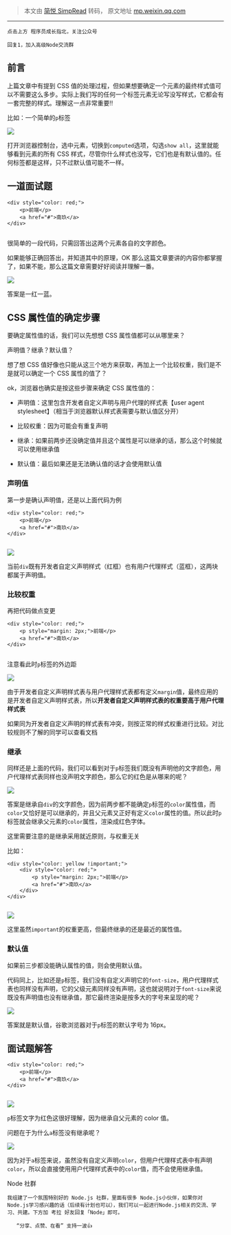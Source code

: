 > 本文由 [简悦 SimpRead](http://ksria.com/simpread/) 转码， 原文地址 [mp.weixin.qq.com](https://mp.weixin.qq.com/s/S6XPfYyfEWvbT9Eam-WeNA)

  

---

```
点击上方 程序员成长指北，关注公众号

回复1，加入高级Node交流群

```

前言
--

上篇文章中有提到 CSS 值的处理过程，但如果想要确定一个元素的最终样式值可以不需要这么多步。实际上我们写的任何一个标签元素无论写没写样式，它都会有一套完整的样式。理解这一点非常重要‼️

比如：一个简单的`p`标签

![](https://mmbiz.qpic.cn/sz_mmbiz_png/aw5KtMic7pia4b504ibxNukbksU2Qt0oiaDbCicloLqwOxR9Zpcdx3WibmXo1AkfanBzNib6xckbeJK9R7tf2GP3M00GA/640?wx_fmt=png&from=appmsg)

打开浏览器控制台，选中元素，切换到`computed`选项，勾选`show all`，这里就能够看到元素的所有 CSS 样式，尽管你什么样式也没写，它们也是有默认值的。任何标签都是这样，只不过默认值可能不一样。

一道面试题
-----

```
<div style="color: red;">
    <p>前端</p>
    <a href="#">南玖</a>
</div>


```

很简单的一段代码，只需回答出这两个元素各自的文字颜色。

如果能够正确回答出，并知道其中的原理，OK 那么这篇文章要讲的内容你都掌握了，如果不能，那么这篇文章需要好好阅读并理解一番。

![](https://mmbiz.qpic.cn/sz_mmbiz_png/aw5KtMic7pia4b504ibxNukbksU2Qt0oiaDbL24TPXV0Y1IhtOdLliaVvdqaFapwUcCew5nK3ocBxfho08Vs2cMxomA/640?wx_fmt=png&from=appmsg)

答案是一红一蓝。

CSS 属性值的确定步骤
------------

要确定属性值的话，我们可以先想想 CSS 属性值都可以从哪里来？

声明值？继承？默认值？

想了想 CSS 值好像也只能从这三个地方来获取，再加上一个比较权重，我们是不是就可以确定一个 CSS 属性的值了？

ok，浏览器也确实是按这些步骤来确定 CSS 属性值的：

*   声明值：这里包含开发者自定义声明与用户代理的样式表【user agent stylesheet】（相当于浏览器默认样式表需要与默认值区分开）
    
*   比较权重：因为可能会有重复声明
    
*   继承：如果前两步还没确定值并且这个属性是可以继承的话，那么这个时候就可以使用继承值
    
*   默认值：最后如果还是无法确认值的话才会使用默认值
    

### 声明值

第一步是确认声明值，还是以上面代码为例

```
<div style="color: red;">
    <p>前端</p>
    <a href="#">南玖</a>
</div>


```

  

![](https://mmbiz.qpic.cn/sz_mmbiz_png/aw5KtMic7pia4b504ibxNukbksU2Qt0oiaDbUffeWF714HZkcGJ2oaDeFAR0MpJMDezehUGnJdg6XvlOfGanlTI8UQ/640?wx_fmt=png&from=appmsg)

  

当前`div`既有开发者自定义声明样式（红框）也有用户代理样式（蓝框），这两块都属于声明值。

### 比较权重

再把代码做点变更

```
<div style="color: red;">
    <p style="margin: 2px;">前端</p>
    <a href="#">南玖</a>
</div>


```

注意看此时`p`标签的外边距

![](https://mmbiz.qpic.cn/sz_mmbiz_png/aw5KtMic7pia4b504ibxNukbksU2Qt0oiaDbK7xoNicKSgVBGeyZcF0iaS1HxAQEccNKQRdEicGQJTZKyic2FrNjqPbh3g/640?wx_fmt=png&from=appmsg)

由于开发者自定义声明样式表与用户代理样式表都有定义`margin`值，最终应用的是开发者自定义声明样式表，所以**开发者自定义声明样式表的权重要高于用户代理样式表**

如果同为开发者自定义声明的样式表有冲突，则按正常的样式权重进行比较。对比较规则不了解的同学可以查看文档

### 继承

同样还是上面的代码，我们可以看到对于`p`标签我们既没有声明他的文字颜色，用户代理样式表同样也没声明文字颜色，那么它的红色是从哪来的呢？

![](https://mmbiz.qpic.cn/sz_mmbiz_png/aw5KtMic7pia4b504ibxNukbksU2Qt0oiaDbWwXaoL5IsFnibJ0Y3ZhD8lXFJdwaIYEJd347RIiaQicaoHSicz7ZIqx4hg/640?wx_fmt=png&from=appmsg)

答案是继承自`div`的文字颜色，因为前两步都不能确定`p`标签的`color`属性值，而`color`又恰好是可以继承的，并且父元素又正好有定义`color`属性的值。所以此时`p`标签就会继承父元素的`color`属性，渲染成红色字体。

这里需要注意的是继承采用就近原则，与权重无关

比如：

```
<div style="color: yellow !important;">
    <div style="color: red;">
        <p style="margin: 2px;">前端</p>
        <a href="#">南玖</a>
    </div>
</div>


```

  

![](https://mmbiz.qpic.cn/sz_mmbiz_png/aw5KtMic7pia4b504ibxNukbksU2Qt0oiaDbuvLjkicHOYdcaTTxdIDBTGAvkvKiaY7ErlQMgwGusB8w57ggPxxoZNXg/640?wx_fmt=png&from=appmsg)

  

这里虽然`important`的权重更高，但最终继承的还是最近的属性值。

### 默认值

如果前三步都没能确认属性的值，则会使用默认值。

代码同上，比如还是`p`标签，我们没有自定义声明它的`font-size`，用户代理样式表也同样没有声明，它的父级元素同样没有声明，这也就说明对于`font-size`来说既没有声明值也没有继承值，那它最终渲染是按多大的字号来呈现的呢？

![](https://mmbiz.qpic.cn/sz_mmbiz_png/aw5KtMic7pia4b504ibxNukbksU2Qt0oiaDbic3fUdpGtV5OdiaVbc1u47ibatpBoMhCiaMctIJ1XMXzic7b2ia4oJFJns3w/640?wx_fmt=png&from=appmsg)

答案就是默认值，谷歌浏览器对于`p`标签的默认字号为 16px。

面试题解答
-----

```
<div style="color: red;">
    <p>前端</p>
    <a href="#">南玖</a>
</div>


```

  

![](https://mmbiz.qpic.cn/sz_mmbiz_png/aw5KtMic7pia4b504ibxNukbksU2Qt0oiaDbL24TPXV0Y1IhtOdLliaVvdqaFapwUcCew5nK3ocBxfho08Vs2cMxomA/640?wx_fmt=png&from=appmsg)

  

`p`标签文字为红色这很好理解，因为继承自父元素的 color 值。

问题在于为什么`a`标签没有继承呢？

![](https://mmbiz.qpic.cn/sz_mmbiz_png/aw5KtMic7pia4b504ibxNukbksU2Qt0oiaDbrX4yNUQ96ZspRJd2n3jTPHzunxTGGuRklL8en5xYNZzmvXpGIu8r3Q/640?wx_fmt=png&from=appmsg)

因为对于`a`标签来说，虽然没有自定义声明`color`，但用户代理样式表中有声明`color`，所以会直接使用用户代理样式表中的`color`值，而不会使用继承值。

Node 社群

```
我组建了一个氛围特别好的 Node.js 社群，里面有很多 Node.js小伙伴，如果你对Node.js学习感兴趣的话（后续有计划也可以），我们可以一起进行Node.js相关的交流、学习、共建。下方加 考拉 好友回复「Node」即可。

   “分享、点赞、在看” 支持一波👍

```